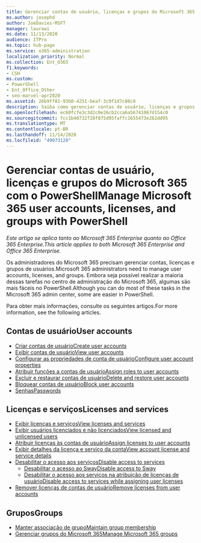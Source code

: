 ```yaml
---
title: Gerenciar contas de usuário, licenças e grupos do Microsoft 365 com o PowerShell
ms.author: josephd
author: JoeDavies-MSFT
manager: laurawi
ms.date: 11/13/2020
audience: ITPro
ms.topic: hub-page
ms.service: o365-administration
localization_priority: Normal
ms.collection: Ent_O365
f1.keywords:
- CSH
ms.custom:
- PowerShell
- Ent_Office_Other
- seo-marvel-apr2020
ms.assetid: 26b9ff81-93b0-4251-beaf-3c9f1d7c80c8
description: Saiba como gerenciar contas de usuário, licenças e grupos do Microsoft 365 com o PowerShell.
ms.openlocfilehash: ec60fcfe3c3d2c0e26cb2cca6a56741067d154c0
ms.sourcegitcommit: fcc1b40732f28f075d95faffc1655473e262dd95
ms.translationtype: MT
ms.contentlocale: pt-BR
ms.lasthandoff: 11/14/2020
ms.locfileid: "49073120"
---
```

# <a name="manage-microsoft-365-user-accounts-licenses-and-groups-with-powershell"></a><span data-ttu-id="f6670-103">Gerenciar contas de usuário, licenças e grupos do Microsoft 365 com o PowerShell</span><span class="sxs-lookup"><span data-stu-id="f6670-103">Manage Microsoft 365 user accounts, licenses, and groups with PowerShell</span></span>

<span data-ttu-id="f6670-104">*Este artigo se aplica tanto ao Microsoft 365 Enterprise quanto ao Office 365 Enterprise.*</span><span class="sxs-lookup"><span data-stu-id="f6670-104">*This article applies to both Microsoft 365 Enterprise and Office 365 Enterprise.*</span></span>

<span data-ttu-id="f6670-105">Os administradores do Microsoft 365 precisam gerenciar contas, licenças e grupos de usuários.</span><span class="sxs-lookup"><span data-stu-id="f6670-105">Microsoft 365 administrators need to manage user accounts, licenses, and groups.</span></span> <span data-ttu-id="f6670-106">Embora seja possível realizar a maioria dessas tarefas no centro de administração do Microsoft 365, algumas são mais fáceis no PowerShell.</span><span class="sxs-lookup"><span data-stu-id="f6670-106">Although you can do most of these tasks in the Microsoft 365 admin center, some are easier in PowerShell.</span></span>

<span data-ttu-id="f6670-107">Para obter mais informações, consulte os seguintes artigos.</span><span class="sxs-lookup"><span data-stu-id="f6670-107">For more information, see the following articles.</span></span>

## <a name="user-accounts"></a><span data-ttu-id="f6670-108">Contas de usuário</span><span class="sxs-lookup"><span data-stu-id="f6670-108">User accounts</span></span>

- [<span data-ttu-id="f6670-109">Criar contas de usuário</span><span class="sxs-lookup"><span data-stu-id="f6670-109">Create user accounts</span></span>](create-user-accounts-with-microsoft-365-powershell.md)
- [<span data-ttu-id="f6670-110">Exibir contas de usuário</span><span class="sxs-lookup"><span data-stu-id="f6670-110">View user accounts</span></span>](view-user-accounts-with-microsoft-365-powershell.md)
- [<span data-ttu-id="f6670-111">Configurar as propriedades de conta de usuário</span><span class="sxs-lookup"><span data-stu-id="f6670-111">Configure user account properties</span></span>](configure-user-account-properties-with-microsoft-365-powershell.md)
- [<span data-ttu-id="f6670-112">Atribuir funções a contas de usuário</span><span class="sxs-lookup"><span data-stu-id="f6670-112">Assign roles to user accounts</span></span>](assign-roles-to-user-accounts-with-microsoft-365-powershell.md)
- [<span data-ttu-id="f6670-113">Excluir e restaurar contas de usuário</span><span class="sxs-lookup"><span data-stu-id="f6670-113">Delete and restore user accounts</span></span>](delete-and-restore-user-accounts-with-microsoft-365-powershell.md)
- [<span data-ttu-id="f6670-114">Bloquear contas de usuário</span><span class="sxs-lookup"><span data-stu-id="f6670-114">Block user accounts</span></span>](block-user-accounts-with-microsoft-365-powershell.md)
- [<span data-ttu-id="f6670-115">Senhas</span><span class="sxs-lookup"><span data-stu-id="f6670-115">Passwords</span></span>](manage-passwords-with-microsoft-365-powershell.md)

## <a name="licenses-and-services"></a><span data-ttu-id="f6670-116">Licenças e serviços</span><span class="sxs-lookup"><span data-stu-id="f6670-116">Licenses and services</span></span>
- [<span data-ttu-id="f6670-117">Exibir licenças e serviços</span><span class="sxs-lookup"><span data-stu-id="f6670-117">View licenses and services</span></span>](view-licenses-and-services-with-microsoft-365-powershell.md)
- [<span data-ttu-id="f6670-118">Exibir usuários licenciados e não licenciados</span><span class="sxs-lookup"><span data-stu-id="f6670-118">View licensed and unlicensed users</span></span>](view-licensed-and-unlicensed-users-with-microsoft-365-powershell.md)
- [<span data-ttu-id="f6670-119">Atribuir licenças às contas de usuário</span><span class="sxs-lookup"><span data-stu-id="f6670-119">Assign licenses to user accounts</span></span>](assign-licenses-to-user-accounts-with-microsoft-365-powershell.md)
- [<span data-ttu-id="f6670-120">Exibir detalhes da licença e serviço da conta</span><span class="sxs-lookup"><span data-stu-id="f6670-120">View account license and service details</span></span>](view-account-license-and-service-details-with-microsoft-365-powershell.md)
- [<span data-ttu-id="f6670-121">Desabilitar o acesso aos serviços</span><span class="sxs-lookup"><span data-stu-id="f6670-121">Disable access to services</span></span>](disable-access-to-services-with-microsoft-365-powershell.md)
  - [<span data-ttu-id="f6670-122">Desabilitar o acesso ao Sway</span><span class="sxs-lookup"><span data-stu-id="f6670-122">Disable access to Sway</span></span>](disable-access-to-sway-with-microsoft-365-powershell.md)
  - [<span data-ttu-id="f6670-123">Desabilitar o acesso aos serviços na atribuição de licenças de usuário</span><span class="sxs-lookup"><span data-stu-id="f6670-123">Disable access to services while assigning user licenses</span></span>](disable-access-to-services-while-assigning-user-licenses.md)
- [<span data-ttu-id="f6670-124">Remover licenças de contas de usuário</span><span class="sxs-lookup"><span data-stu-id="f6670-124">Remove licenses from user accounts</span></span>](remove-licenses-from-user-accounts-with-microsoft-365-powershell.md)

## <a name="groups"></a><span data-ttu-id="f6670-125">Grupos</span><span class="sxs-lookup"><span data-stu-id="f6670-125">Groups</span></span>
- [<span data-ttu-id="f6670-126">Manter associação de grupo</span><span class="sxs-lookup"><span data-stu-id="f6670-126">Maintain group membership</span></span>](maintain-group-membership-with-microsoft-365-powershell.md)
- [<span data-ttu-id="f6670-127">Gerenciar grupos do Microsoft 365</span><span class="sxs-lookup"><span data-stu-id="f6670-127">Manage Microsoft 365 groups</span></span>](manage-microsoft-365-groups-with-powershell.md)
